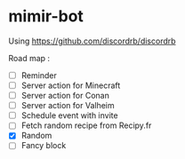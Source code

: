 # mimir-bot

Using https://github.com/discordrb/discordrb

Road map :

- [ ] Reminder
- [ ] Server action for Minecraft
- [ ] Server action for Conan
- [ ] Server action for Valheim
- [ ] Schedule event with invite
- [ ] Fetch random recipe from Recipy.fr
- [x] Random
- [ ] Fancy block
